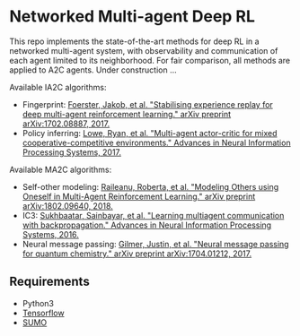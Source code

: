 # Networked Multi-agent Deep RL
This repo implements the state-of-the-art methods for deep RL in a networked multi-agent system, with observability and communication of each agent limited to its neighborhood. For fair comparison, all methods are applied to A2C agents.
Under construction ...

Available IA2C algorithms:
* Fingerprint: [Foerster, Jakob, et al. "Stabilising experience replay for deep multi-agent reinforcement learning." arXiv preprint arXiv:1702.08887, 2017.](https://arxiv.org/pdf/1702.08887.pdf)
* Policy inferring: [Lowe, Ryan, et al. "Multi-agent actor-critic for mixed cooperative-competitive environments." Advances in Neural Information Processing Systems, 2017.](https://papers.nips.cc/paper/7217-multi-agent-actor-critic-for-mixed-cooperative-competitive-environments.pdf)

Available MA2C algorithms:
* Self-other modeling: [Raileanu, Roberta, et al. "Modeling Others using Oneself in Multi-Agent Reinforcement Learning." arXiv preprint arXiv:1802.09640, 2018.](https://arxiv.org/pdf/1802.09640.pdf)
* IC3: [Sukhbaatar, Sainbayar, et al. "Learning multiagent communication with backpropagation." Advances in Neural Information Processing Systems, 2016.](https://arxiv.org/pdf/1605.07736.pdf)
* Neural message passing: [Gilmer, Justin, et al. "Neural message passing for quantum chemistry." arXiv preprint arXiv:1704.01212, 2017.](https://arxiv.org/pdf/1704.01212.pdf)

## Requirements
* Python3
* [Tensorflow](http://www.tensorflow.org/install)
* [SUMO](http://sumo.dlr.de/wiki/Installing)


